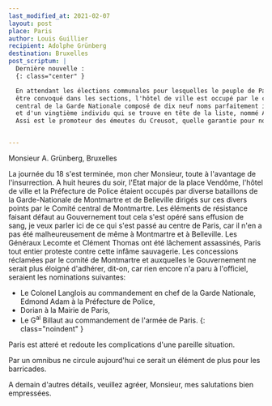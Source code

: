 ```yaml
---
last_modified_at: 2021-02-07
layout: post
place: Paris
author: Louis Guillier
recipient: Adolphe Grünberg
destination: Bruxelles
post_scriptum: |
  Dernière nouvelle :
  {: class="center" }

  En attendant les élections communales pour lesquelles le peuple de Paris va
  être convoqué dans les sections, l'hôtel de ville est occupé par le comité
  central de la Garde Nationale composé de dix neuf noms parfaitement inconnus
  et d'un vingtième individu qui se trouve en tête de la liste, nommé Assi.
  Assi est le promoteur des émeutes du Creusot, quelle garantie pour nous !


---
```


Monsieur A. Grünberg, Bruxelles

La journée du 18 s'est terminée, mon cher Monsieur, toute à l'avantage de
l'insurrection.
A huit heures du soir, l'Etat major de la place Vendôme, l'hôtel de ville et la
Préfecture de Police étaient occupés par diverse bataillons de la
Garde-Nationale de Montmartre et de Belleville dirigés sur ces divers points
par le Comité central de Montmartre.
Les éléments de résistance faisant défaut au Gouvernement tout cela s'est opéré
sans effusion de sang, je veux parler ici de ce qui s'est passé au centre de
Paris, car il n'en a pas été malheureusement de même à Montmartre et
à Belleville.
Les Généraux Lecomte et Clément Thomas ont été lâchement assassinés, Paris tout
entier proteste contre cette infâme sauvagerie.
Les concessions réclamées par le comité de Montmartre et auxquelles le
Gouvernement ne serait plus éloigné d'adhérer, dit-on, car rien encore n'a paru
à l'officiel, seraient les nominations suivantes:

- Le Colonel Langlois au commandement en chef de la Garde Nationale, Edmond
Adam à la Préfecture de Police,
- Dorian à la Mairie de Paris,
- Le G<sup>al</sup> Billaut au commandement de l'armée de Paris.
{: class="noindent" }

Paris est atteré et redoute les complications d'une pareille situation.

Par un omnibus ne circule aujourd'hui ce serait un élément de plus pour les
barricades.

A demain d'autres détails, veuillez agréer, Monsieur, mes salutations bien
empressées.
